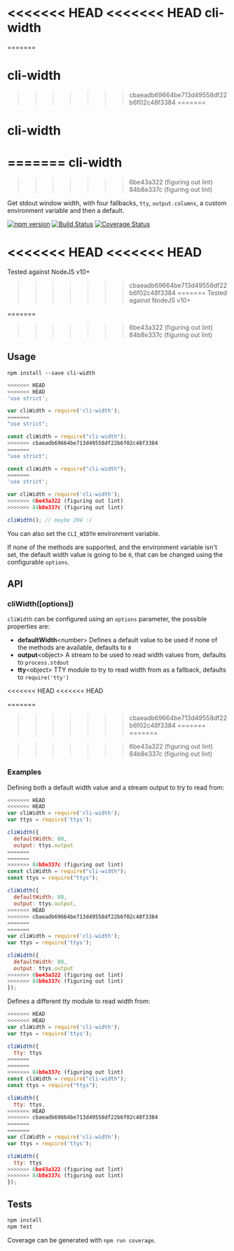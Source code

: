 <<<<<<< HEAD
<<<<<<< HEAD
cli-width
=========
=======
# cli-width
>>>>>>> cbaeadb69664be713d49558df22b6f02c48f3384
=======
# cli-width
=======
cli-width
=========
>>>>>>> 6be43a322 (figuring out lint)
>>>>>>> 84b8e337c (figuring out lint)

Get stdout window width, with four fallbacks, `tty`, `output.columns`, a custom environment variable and then a default.

[![npm version](https://badge.fury.io/js/cli-width.svg)](http://badge.fury.io/js/cli-width)
[![Build Status](https://travis-ci.org/knownasilya/cli-width.svg)](https://travis-ci.org/knownasilya/cli-width)
[![Coverage Status](https://coveralls.io/repos/knownasilya/cli-width/badge.svg?branch=master&service=github)](https://coveralls.io/github/knownasilya/cli-width?branch=master)

<<<<<<< HEAD
<<<<<<< HEAD
=======
Tested against NodeJS v10+

>>>>>>> cbaeadb69664be713d49558df22b6f02c48f3384
=======
Tested against NodeJS v10+

=======
>>>>>>> 6be43a322 (figuring out lint)
>>>>>>> 84b8e337c (figuring out lint)
## Usage

```
npm install --save cli-width
```

```js
<<<<<<< HEAD
<<<<<<< HEAD
'use strict';

var cliWidth = require('cli-width');
=======
"use strict";

const cliWidth = require("cli-width");
>>>>>>> cbaeadb69664be713d49558df22b6f02c48f3384
=======
"use strict";

const cliWidth = require("cli-width");
=======
'use strict';

var cliWidth = require('cli-width');
>>>>>>> 6be43a322 (figuring out lint)
>>>>>>> 84b8e337c (figuring out lint)

cliWidth(); // maybe 204 :)
```

You can also set the `CLI_WIDTH` environment variable.

If none of the methods are supported, and the environment variable isn't set,
the default width value is going to be `0`, that can be changed using the configurable `options`.

## API

### cliWidth([options])

`cliWidth` can be configured using an `options` parameter, the possible properties are:

- **defaultWidth**\<number\> Defines a default value to be used if none of the methods are available, defaults to `0`
- **output**\<object\> A stream to be used to read width values from, defaults to `process.stdout`
- **tty**\<object\> TTY module to try to read width from as a fallback, defaults to `require('tty')`

<<<<<<< HEAD
<<<<<<< HEAD

=======
>>>>>>> cbaeadb69664be713d49558df22b6f02c48f3384
=======
=======

>>>>>>> 6be43a322 (figuring out lint)
>>>>>>> 84b8e337c (figuring out lint)
### Examples

Defining both a default width value and a stream output to try to read from:

```js
<<<<<<< HEAD
<<<<<<< HEAD
var cliWidth = require('cli-width');
var ttys = require('ttys');

cliWidth({
  defaultWidth: 80,
  output: ttys.output
=======
=======
>>>>>>> 84b8e337c (figuring out lint)
const cliWidth = require("cli-width");
const ttys = require("ttys");

cliWidth({
  defaultWidth: 80,
  output: ttys.output,
<<<<<<< HEAD
>>>>>>> cbaeadb69664be713d49558df22b6f02c48f3384
=======
=======
var cliWidth = require('cli-width');
var ttys = require('ttys');

cliWidth({
  defaultWidth: 80,
  output: ttys.output
>>>>>>> 6be43a322 (figuring out lint)
>>>>>>> 84b8e337c (figuring out lint)
});
```

Defines a different tty module to read width from:

```js
<<<<<<< HEAD
<<<<<<< HEAD
var cliWidth = require('cli-width');
var ttys = require('ttys');

cliWidth({
  tty: ttys
=======
=======
>>>>>>> 84b8e337c (figuring out lint)
const cliWidth = require("cli-width");
const ttys = require("ttys");

cliWidth({
  tty: ttys,
<<<<<<< HEAD
>>>>>>> cbaeadb69664be713d49558df22b6f02c48f3384
=======
=======
var cliWidth = require('cli-width');
var ttys = require('ttys');

cliWidth({
  tty: ttys
>>>>>>> 6be43a322 (figuring out lint)
>>>>>>> 84b8e337c (figuring out lint)
});
```

## Tests

```bash
npm install
npm test
```

Coverage can be generated with `npm run coverage`.
